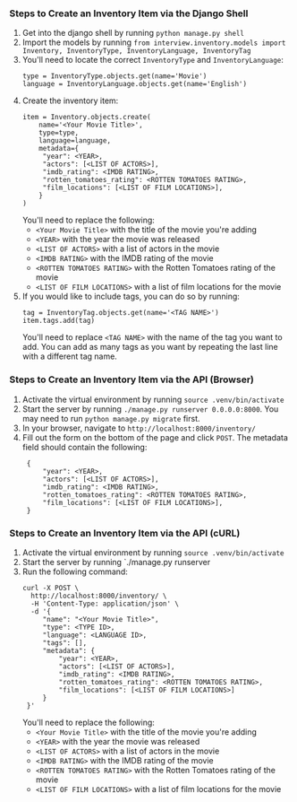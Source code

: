 ### Steps to Create an Inventory Item via the Django Shell
1. Get into the django shell by running `python manage.py shell`
2. Import the models by running `from interview.inventory.models import Inventory, InventoryType, InventoryLanguage, InventoryTag`
3. You'll need to locate the correct `InventoryType` and `InventoryLanguage`:
   ```
   type = InventoryType.objects.get(name='Movie')
   language = InventoryLanguage.objects.get(name='English')
   ```
4. Create the inventory item:
   ```
   item = Inventory.objects.create(
       name='<Your Movie Title>',
       type=type,
       language=language,
       metadata={
        "year": <YEAR>,
        "actors": [<LIST OF ACTORS>],
        "imdb_rating": <IMDB RATING>,
        "rotten_tomatoes_rating": <ROTTEN TOMATOES RATING>,
        "film_locations": [<LIST OF FILM LOCATIONS>],
       }
   )
   ```
   You'll need to replace the following:
    - `<Your Movie Title>` with the title of the movie you're adding
    - `<YEAR>` with the year the movie was released
    - `<LIST OF ACTORS>` with a list of actors in the movie
    - `<IMDB RATING>` with the IMDB rating of the movie
    - `<ROTTEN TOMATOES RATING>` with the Rotten Tomatoes rating of the movie
    - `<LIST OF FILM LOCATIONS>` with a list of film locations for the movie
5. If you would like to include tags, you can do so by running:
   ```
   tag = InventoryTag.objects.get(name='<TAG NAME>')
   item.tags.add(tag)
   ```
   You'll need to replace `<TAG NAME>` with the name of the tag you want to add.  You can add as many tags as you want by repeating the last line with a different tag name.

### Steps to Create an Inventory Item via the API (Browser)
1. Activate the virtual environment by running `source .venv/bin/activate`
2. Start the server by running `./manage.py runserver 0.0.0.0:8000`.  You may need to run `python manage.py migrate` first.
3. In your browser, navigate to `http://localhost:8000/inventory/`
4. Fill out the form on the bottom of the page and click `POST`.  The metadata field should contain the following:
   ```
    {
        "year": <YEAR>,
        "actors": [<LIST OF ACTORS>],
        "imdb_rating": <IMDB RATING>,
        "rotten_tomatoes_rating": <ROTTEN TOMATOES RATING>,
        "film_locations": [<LIST OF FILM LOCATIONS>],
    }
   ```

### Steps to Create an Inventory Item via the API (cURL)
1. Activate the virtual environment by running `source .venv/bin/activate`
2. Start the server by running `./manage.py runserver
3. Run the following command:
   ```
   curl -X POST \
     http://localhost:8000/inventory/ \
     -H 'Content-Type: application/json' \
     -d '{
        "name": "<Your Movie Title>",
        "type": <TYPE ID>,
        "language": <LANGUAGE ID>,
        "tags": [],
        "metadata": {
            "year": <YEAR>,
            "actors": [<LIST OF ACTORS>],
            "imdb_rating": <IMDB RATING>,
            "rotten_tomatoes_rating": <ROTTEN TOMATOES RATING>,
            "film_locations": [<LIST OF FILM LOCATIONS>]
        }
    }'
   ```
   You'll need to replace the following:
    - `<Your Movie Title>` with the title of the movie you're adding
    - `<YEAR>` with the year the movie was released
    - `<LIST OF ACTORS>` with a list of actors in the movie
    - `<IMDB RATING>` with the IMDB rating of the movie
    - `<ROTTEN TOMATOES RATING>` with the Rotten Tomatoes rating of the movie
    - `<LIST OF FILM LOCATIONS>` with a list of film locations for the movie